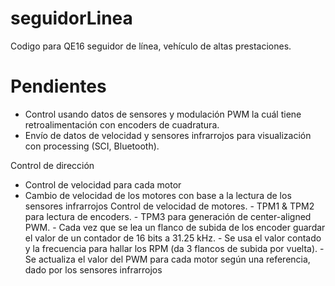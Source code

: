 # seguidorLinea
Codigo para QE16 seguidor de línea, vehículo de altas prestaciones.

# Pendientes
- Control usando datos de sensores y modulación PWM la cuál tiene retroalimentación con encoders de cuadratura.
- Envío de datos de velocidad y sensores infrarrojos para visualización con processing (SCI, Bluetooth).

Control de dirección
  - Control de velocidad para cada motor
  - Cambio de velocidad de los motores con base a la lectura de los sensores infrarrojos
      Control de velocidad de motores.
        - TPM1 & TPM2 para lectura de encoders.
        - TPM3 para generación de center-aligned PWM.
          - Cada vez que se lea un flanco de subida de los encoder guardar el valor de un contador de 16 bits a 31.25 kHz.
          - Se usa el valor contado y la frecuencia para hallar los RPM (da 3 flancos de subida por vuelta).
          - Se actualiza el valor del PWM para cada motor según una referencia, dado por los sensores infrarrojos
          
        
